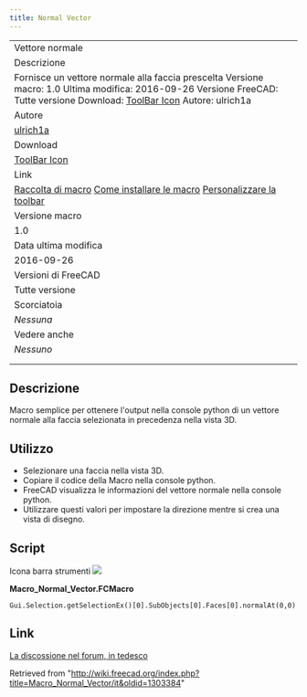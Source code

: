 ```yaml
---
title: Normal Vector
---
```


|                                                                                                                                                                                                                                                   |
| ------------------------------------------------------------------------------------------------------------------------------------------------------------------------------------------------------------------------------------------------- |
| Vettore normale                                                                                                                                                                                                                                   |
| Descrizione                                                                                                                                                                                                                                       |
| Fornisce un vettore normale alla faccia prescelta Versione macro: 1.0 Ultima modifica: 2016-09-26 Versione FreeCAD: Tutte versione Download: [ToolBar Icon](https://www.freecadweb.org/wiki/images/8/8b/Macro_Normal_Vector.png) Autore: ulrich1a |
| Autore                                                                                                                                                                                                                                            |
| [ulrich1a](/index.php?title=User:Ulrich1a&action=edit&redlink=1 "User:Ulrich1a (page does not exist)")                                                                                                                                            |
| Download                                                                                                                                                                                                                                          |
| [ToolBar Icon](https://www.freecadweb.org/wiki/images/8/8b/Macro_Normal_Vector.png)                                                                                                                                                               |
| Link                                                                                                                                                                                                                                              |
| [Raccolta di macro](/Macros_recipes/it "Macros recipes/it") [Come installare le macro](/How_to_install_macros/it "How to install macros/it") [Personalizzare la toolbar](/Customize_Toolbars/it "Customize Toolbars/it")                          |
| Versione macro                                                                                                                                                                                                                                    |
| 1.0                                                                                                                                                                                                                                               |
| Data ultima modifica                                                                                                                                                                                                                              |
| 2016-09-26                                                                                                                                                                                                                                        |
| Versioni di FreeCAD                                                                                                                                                                                                                               |
| Tutte versione                                                                                                                                                                                                                                    |
| Scorciatoia                                                                                                                                                                                                                                       |
| _Nessuna_                                                                                                                                                                                                                                         |
| Vedere anche                                                                                                                                                                                                                                      |
| _Nessuno_                                                                                                                                                                                                                                         |
|                                                                                                                                                                                                                                                   |
|                                                                                                                                                                                                                                                   |

## Descrizione

Macro semplice per ottenere l'output nella console python di un vettore normale alla faccia selezionata in precedenza nella vista 3D.

## Utilizzo

- Selezionare una faccia nella vista 3D.
- Copiare il codice della Macro nella console python.
- FreeCAD visualizza le informazioni del vettore normale nella console python.
- Utilizzare questi valori per impostare la direzione mentre si crea una vista di disegno.

## Script

Icona barra strumenti
![](/images/Macro_Normal_Vector.png)

**Macro_Normal_Vector.FCMacro**

```
Gui.Selection.getSelectionEx()[0].SubObjects[0].Faces[0].normalAt(0,0)
```

## Link

[La discossione nel forum, in tedesco](http://forum.freecadweb.org/viewtopic.php?f=13&t=10959)

Retrieved from "<http://wiki.freecad.org/index.php?title=Macro_Normal_Vector/it&oldid=1303384>"

